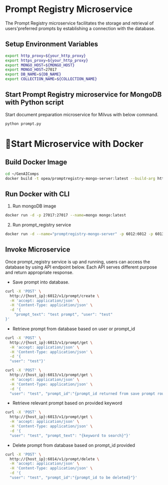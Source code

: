 # Prompt Registry Microservice

The Prompt Registry microservice facilitates the storage and retrieval of users'preferred prompts by establishing a connection with the database.

## Setup Environment Variables

```bash
export http_proxy=${your_http_proxy}
export https_proxy=${your_http_proxy}
export MONGO_HOST=${MONGO_HOST}
export MONGO_HOST=27017
export DB_NAME=${DB_NAME}
export COLLECTION_NAME=${COLLECTION_NAME}
```

## Start Prompt Registry microservice for MongoDB with Python script

Start document preparation microservice for Milvus with below command.

```bash
python prompt.py
```

# 🚀Start Microservice with Docker

## Build Docker Image

```bash
cd ~/GenAIComps
docker build -t opea/promptregistry-mongo-server:latest --build-arg https_proxy=$https_proxy --build-arg http_proxy=$http_proxy -f comps/prompt_registry/mongo/docker/Dockerfile .
```

## Run Docker with CLI

1. Run mongoDB image

```bash
docker run -d -p 27017:27017 --name=mongo mongo:latest
```

2. Run prompt_registry service

```bash
docker run -d --name="promptregistry-mongo-server" -p 6012:6012 -p 6013:6013 -p 6014:6014 -e http_proxy=$http_proxy -e https_proxy=$https_proxy -e no_proxy=$no_proxy -e MONGO_HOST=${MONGO_HOST} -e MONGO_PORT=${MONGO_PORT} -e DB_NAME=${DB_NAME} -e COLLECTION_NAME=${COLLECTION_NAME} opea/promptregistry-mongo-server:latest
```

## Invoke Microservice

Once prompt_registry service is up and running, users can access the database by using API endpoint below. Each API serves different purpose and return appropriate response.

- Save prompt into database.

```bash
curl -X 'POST' \
  http://{host_ip}:6012/v1/prompt/create \
  -H 'accept: application/json' \
  -H 'Content-Type: application/json' \
  -d '{
    "prompt_text": "test prompt", "user": "test"
}'
```

- Retrieve prompt from database based on user or prompt_id

```bash
curl -X 'POST' \
  http://{host_ip}:6013/v1/prompt/get \
  -H 'accept: application/json' \
  -H 'Content-Type: application/json' \
  -d '{
  "user": "test"}'
```

```bash
curl -X 'POST' \
  http://{host_ip}:6013/v1/prompt/get \
  -H 'accept: application/json' \
  -H 'Content-Type: application/json' \
  -d '{
  "user": "test", "prompt_id":"{prompt_id returned from save prompt route above}"}'
```

- Retrieve relevant prompt based on provided keyword

```bash
curl -X 'POST' \
  http://{host_ip}:6013/v1/prompt/get \
  -H 'accept: application/json' \
  -H 'Content-Type: application/json' \
  -d '{
  "user": "test", "prompt_text": "{keyword to search}"}'
```

- Delete prompt from database based on prompt_id provided

```bash
curl -X 'POST' \
  http://{host_ip}:6014/v1/prompt/delete \
  -H 'accept: application/json' \
  -H 'Content-Type: application/json' \
  -d '{
  "user": "test", "prompt_id":"{prompt_id to be deleted}"}'
```
